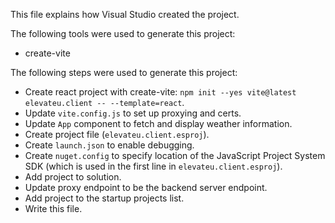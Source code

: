 This file explains how Visual Studio created the project.

The following tools were used to generate this project:
- create-vite

The following steps were used to generate this project:
- Create react project with create-vite: `npm init --yes vite@latest elevateu.client -- --template=react`.
- Update `vite.config.js` to set up proxying and certs.
- Update `App` component to fetch and display weather information.
- Create project file (`elevateu.client.esproj`).
- Create `launch.json` to enable debugging.
- Create `nuget.config` to specify location of the JavaScript Project System SDK (which is used in the first line in `elevateu.client.esproj`).
- Add project to solution.
- Update proxy endpoint to be the backend server endpoint.
- Add project to the startup projects list.
- Write this file.
